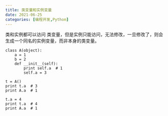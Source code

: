 ```yaml
---
title: 类变量和实例变量
date: 2021-06-25
categories: [编程开发,Python]
---
```




类和实例都可以访问 类变量，但是实例只能访问，无法修改，一旦修改了，则会生成一个同名的实例变量，而非本身的类变量。



```
class A(object):
    a = 1
    b = 2
    def __init__(self):
        print self.a  # 1
        self.a = 3

t = A()
print t.a  # 3
print A.a  # 1

t.a = 4
print t.a  # 4 
print A.a  # 1
```




